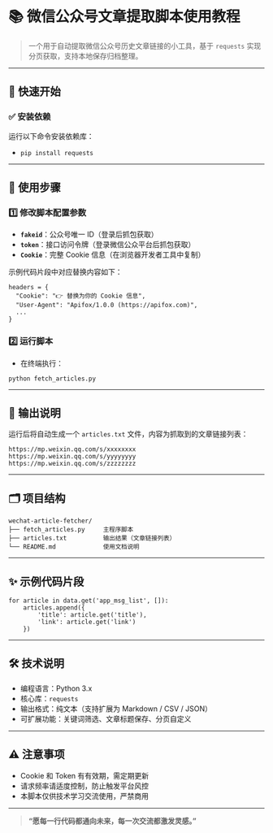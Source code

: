 
# 📚 微信公众号文章提取脚本使用教程

> 一个用于自动提取微信公众号历史文章链接的小工具，基于 `requests` 实现分页获取，支持本地保存归档整理。

---

## 🚀 快速开始

### ✅ 安装依赖
运行以下命令安装依赖库：

- `pip install requests`

---

## 🔧 使用步骤

### 1️⃣ 修改脚本配置参数

- **`fakeid`**：公众号唯一 ID（登录后抓包获取）
- **`token`**：接口访问令牌（登录微信公众平台后抓包获取）
- **`Cookie`**：完整 Cookie 信息（在浏览器开发者工具中复制）

示例代码片段中对应替换内容如下：

```
headers = {
  "Cookie": "👉 替换为你的 Cookie 信息",
  "User-Agent": "Apifox/1.0.0 (https://apifox.com)",
  ...
}
```

### 2️⃣ 运行脚本

- 在终端执行：

`python fetch_articles.py`

---

## 📁 输出说明

运行后将自动生成一个 `articles.txt` 文件，内容为抓取到的文章链接列表：

```
https://mp.weixin.qq.com/s/xxxxxxxx
https://mp.weixin.qq.com/s/yyyyyyyy
https://mp.weixin.qq.com/s/zzzzzzzz
```

---

## 🗂 项目结构

```
wechat-article-fetcher/
├── fetch_articles.py     主程序脚本
├── articles.txt          输出结果（文章链接列表）
└── README.md             使用文档说明
```

---

## ✨ 示例代码片段

```
for article in data.get('app_msg_list', []):
    articles.append({
        'title': article.get('title'),
        'link': article.get('link')
    })
```

---

## 🛠 技术说明

- 编程语言：Python 3.x
- 核心库：`requests`
- 输出格式：纯文本（支持扩展为 Markdown / CSV / JSON）
- 可扩展功能：关键词筛选、文章标题保存、分页自定义

---

## ⚠ 注意事项

- Cookie 和 Token 有有效期，需定期更新
- 请求频率请适度控制，防止触发平台风控
- 本脚本仅供技术学习交流使用，严禁商用

---
> **“愿每一行代码都通向未来，每一次交流都激发灵感。”**
